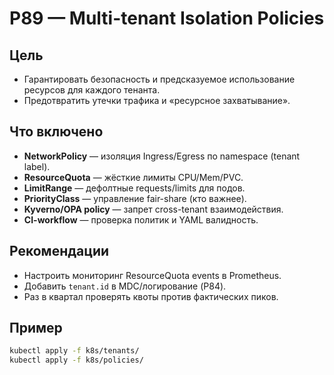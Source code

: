 # P89 — Multi-tenant Isolation Policies

## Цель
- Гарантировать безопасность и предсказуемое использование ресурсов для каждого тенанта.  
- Предотвратить утечки трафика и «ресурсное захватывание».

## Что включено
- **NetworkPolicy** — изоляция Ingress/Egress по namespace (tenant label).  
- **ResourceQuota** — жёсткие лимиты CPU/Mem/PVC.  
- **LimitRange** — дефолтные requests/limits для подов.  
- **PriorityClass** — управление fair-share (кто важнее).  
- **Kyverno/OPA policy** — запрет cross-tenant взаимодействия.  
- **CI-workflow** — проверка политик и YAML валидность.

## Рекомендации
- Настроить мониторинг ResourceQuota events в Prometheus.  
- Добавить `tenant.id` в MDC/логирование (P84).  
- Раз в квартал проверять квоты против фактических пиков.  

## Пример
```bash
kubectl apply -f k8s/tenants/
kubectl apply -f k8s/policies/
```
